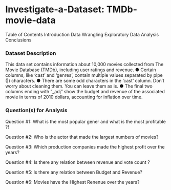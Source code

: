 # Investigate-a-Dataset: TMDb-movie-data
Table of Contents
Introduction
Data Wrangling
Exploratory Data Analysis
Conclusions

### Dataset Description
This data set contains information about 10,000 movies collected from The Movie Database (TMDb), including user ratings and revenue.
● Certain columns, like ‘cast’ and ‘genres’, contain multiple values separated by pipe (|) characters.
● There are some odd characters in the ‘cast’ column. Don’t worry about cleaning them. You can leave them as is.
● The final two columns ending with “_adj” show the budget and revenue of the associated movie in terms of 2010 dollars, accounting for inflation over time.

### Question(s) for Analysis
Question #1: What is the most popular gener and what is the most profitable ?!

Question #2: Who is the actor that made the largest numbers of movies?

Question #3: Which production companies made the highest profit over the years?

Question #4: Is there any relation between revenue and vote count ?

Question #5: Is there any relation between Budget and Revenue?

Question #6: Movies have the Highest Renenue over the years?
